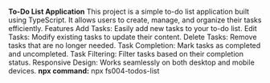 **To-Do List Application**
This project is a simple to-do list application built using TypeScript. It allows users to create, manage, and organize their tasks efficiently.
Features
Add Tasks: Easily add new tasks to your to-do list.
Edit Tasks: Modify existing tasks to update their content.
Delete Tasks: Remove tasks that are no longer needed.
Task Completion: Mark tasks as completed and uncompleted.
Task Filtering: Filter tasks based on their completion status.
Responsive Design: Works seamlessly on both desktop and mobile devices.
**npx command:**
npx fs004-todos-list
